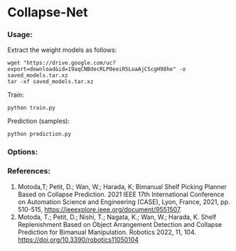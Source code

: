 # Collapse-Net

### Usage:
Extract the weight models as follows:<br>
```
wget "https://drive.google.com/uc?export=download&id=19aqCNBdecRLP0eeiR5LoaAjCScgH98he" -o saved_models.tar.xz
tar -xf saved_models.tar.xz
```

Train:<br>
```
python train.py
```

Prediction (samples):<br>
```
python prediction.py
```
### Options:


### References:
1. Motoda,T; Petit, D.; Wan, W.; Harada, K; Bimanual Shelf Picking Planner Based on Collapse Prediction. 2021 IEEE 17th International Conference on Automation Science and Engineering (CASE), Lyon, France, 2021, pp. 510-515, https://ieeexplore.ieee.org/document/9551507. <br>
2. Motoda, T.; Petit, D.; Nishi, T.; Nagata, K.; Wan, W.; Harada, K. Shelf Replenishment Based on Object Arrangement Detection and Collapse Prediction for Bimanual Manipulation. Robotics 2022, 11, 104. https://doi.org/10.3390/robotics11050104
